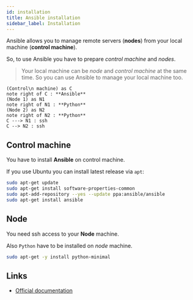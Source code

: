 ```yaml
---
id: installation
title: Ansible installation
sidebar_label: Installation
---
```


Ansible allows you to manage remote servers (**nodes**) from your local machine (**control machine**).

So, to use Ansible you have to prepare _control machine_ and _nodes_.

> Your local machine can be _node_ and _control machine_ at the same time. So you can use Ansible to manage your
local machine too.

```uml
(Control\n machine) as C
note right of C : **Ansible**
(Node 1) as N1
note right of N1 : **Python**
(Node 2) as N2
note right of N2 : **Python**
C ---> N1 : ssh
C --> N2 : ssh
```

## Control machine

You have to install **Ansible** on control machine.

If you use Ubuntu you can install latest release via `apt`:

```bash
sudo apt-get update
sudo apt-get install software-properties-common
sudo apt-add-repository --yes --update ppa:ansible/ansible
sudo apt-get install ansible
```

## Node

You need ssh access to your **Node** machine.

Also `Python` have to be installed on *node* machine.

```bash
sudo apt-get -y install python-minimal
```

## Links

- [Official documentation](https://docs.ansible.com/ansible/latest/installation_guide/intro_installation.html)